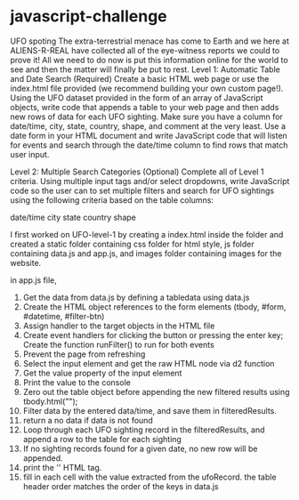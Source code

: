 # javascript-challenge
UFO spoting
 The extra-terrestrial menace has come to Earth and we here at ALIENS-R-REAL have collected all of the eye-witness reports we could to prove it! All we need to do now is put this information online for the world to see and then the matter will finally be put to rest.
 Level 1: Automatic Table and Date Search (Required)
Create a basic HTML web page or use the index.html file provided (we recommend building your own custom page!).
Using the UFO dataset provided in the form of an array of JavaScript objects, write code that appends a table to your web page and then adds new rows of data for each UFO sighting.
Make sure you have a column for date/time, city, state, country, shape, and comment at the very least.
Use a date form in your HTML document and write JavaScript code that will listen for events and search through the date/time column to find rows that match user input.

Level 2: Multiple Search Categories (Optional)
Complete all of Level 1 criteria.
Using multiple input tags and/or select dropdowns, write JavaScript code so the user can to set multiple filters and search for UFO sightings using the following criteria based on the table columns:

date/time
city
state
country
shape

I first worked on UFO-level-1 by creating a index.html inside the folder and created a static folder containing css folder for html style, js folder containing data.js and app.js, and images folder containing images for the website.
 
 in app.js file, 
 1. Get the data from data.js by defining a tabledata using data.js
 2. Create the HTML object references to the form elements (tbody, #form, #datetime, #filter-btn)
 3. Assign handler to the target objects in the HTML file
 4. Create event handlers for clicking the button or pressing the enter key; Create the function runFilter() to run for both events
 5. Prevent the page from refreshing
 6. Select the input element and get the raw HTML node via d2 function
7.  Get the value property of the input element
8. Print the value to the console
9. Zero out the table object before appending the new filtered results
  using tbody.html("");
10. Filter data by the entered data/time, and save them in filteredResults.
11. return a no data  if data is not  found
12. Loop through each UFO sighting record in the filteredResults, and append a row to the table for each sighting
13. If no sighting records found for a given date, no new row will be appended.
14. print the '<tr></tr>' HTML tag.
15. fill in each cell with the value extracted from the ufoRecord. the table header order matches the order of the keys in data.js
      
   
  
  



